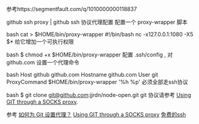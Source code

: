 参考https://segmentfault.com/q/1010000000118837


github ssh proxy | github ssh 协议代理配置
配置一个 proxy-wrapper 脚本

bash
cat > $HOME/bin/proxy-wrapper
#!/bin/bash
nc -x127.0.0.1:1080 -X5 $*
给它增加一个可执行权限

bash
$ chmod +x $HOME/bin/proxy-wrapper
配置 .ssh/config , 对 github.com 设置一个代理命令

bash
Host github github.com
    Hostname github.com
    User git
    ProxyCommand $HOME/bin/proxy-wrapper '%h %p'
必须全部走ssh协议

bash
$ git clone git@github.com:jjrdn/node-open.git
git 协议请参考 [Using GIT through a SOCKS proxy](http://twopenguins.org/tips/git-throu...).

参考
[如何为 Git 设置代理？](http://segmentfault.com/q/10100000001...)
[Using GIT through a SOCKS proxy](http://twopenguins.org/tips/git-throu...)
[免费的ssh](http://milnk.com/link/10645)
